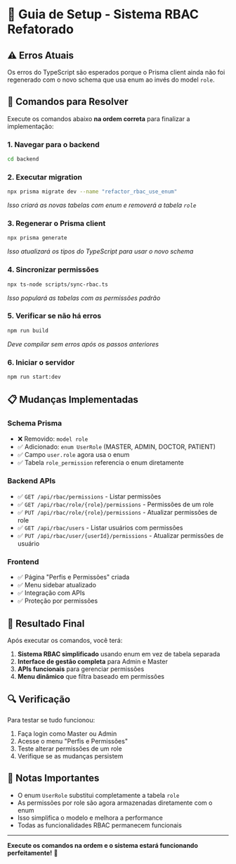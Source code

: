 # 🔧 Guia de Setup - Sistema RBAC Refatorado

## ⚠️ Erros Atuais
Os erros do TypeScript são esperados porque o Prisma client ainda não foi regenerado com o novo schema que usa enum ao invés do model `role`.

## 🚀 Comandos para Resolver

Execute os comandos abaixo **na ordem correta** para finalizar a implementação:

### 1. **Navegar para o backend**
```bash
cd backend
```

### 2. **Executar migration**
```bash
npx prisma migrate dev --name "refactor_rbac_use_enum"
```
*Isso criará as novas tabelas com enum e removerá a tabela `role`*

### 3. **Regenerar o Prisma client**
```bash
npx prisma generate
```
*Isso atualizará os tipos do TypeScript para usar o novo schema*

### 4. **Sincronizar permissões**
```bash
npx ts-node scripts/sync-rbac.ts
```
*Isso populará as tabelas com as permissões padrão*

### 5. **Verificar se não há erros**
```bash
npm run build
```
*Deve compilar sem erros após os passos anteriores*

### 6. **Iniciar o servidor**
```bash
npm run start:dev
```

## 📋 Mudanças Implementadas

### Schema Prisma
- ❌ Removido: `model role`
- ✅ Adicionado: `enum UserRole` (MASTER, ADMIN, DOCTOR, PATIENT)
- ✅ Campo `user.role` agora usa o enum
- ✅ Tabela `role_permission` referencia o enum diretamente

### Backend APIs
- ✅ `GET /api/rbac/permissions` - Listar permissões
- ✅ `GET /api/rbac/role/{role}/permissions` - Permissões de um role
- ✅ `PUT /api/rbac/role/{role}/permissions` - Atualizar permissões de role
- ✅ `GET /api/rbac/users` - Listar usuários com permissões
- ✅ `PUT /api/rbac/user/{userId}/permissions` - Atualizar permissões de usuário

### Frontend
- ✅ Página "Perfis e Permissões" criada
- ✅ Menu sidebar atualizado
- ✅ Integração com APIs
- ✅ Proteção por permissões

## 🎯 Resultado Final

Após executar os comandos, você terá:

1. **Sistema RBAC simplificado** usando enum em vez de tabela separada
2. **Interface de gestão completa** para Admin e Master
3. **APIs funcionais** para gerenciar permissões
4. **Menu dinâmico** que filtra baseado em permissões

## 🔍 Verificação

Para testar se tudo funcionou:

1. Faça login como Master ou Admin
2. Acesse o menu "Perfis e Permissões"
3. Teste alterar permissões de um role
4. Verifique se as mudanças persistem

## 📝 Notas Importantes

- O enum `UserRole` substitui completamente a tabela `role`
- As permissões por role são agora armazenadas diretamente com o enum
- Isso simplifica o modelo e melhora a performance
- Todas as funcionalidades RBAC permanecem funcionais

---

**Execute os comandos na ordem e o sistema estará funcionando perfeitamente!** 🎉 